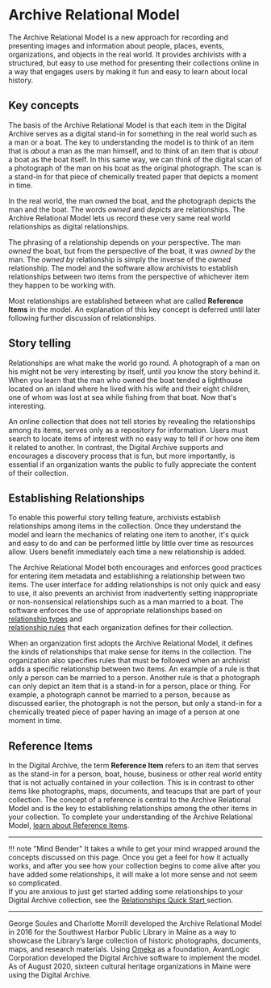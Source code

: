 # Archive Relational Model

The Archive Relational Model is a new approach for recording and presenting images and
information about people, places, events, organizations, and objects in the real world.
It provides archivists with a structured, but easy to use method for presenting their
collections online in a way that engages users by making it fun and easy to learn about local history.

## Key concepts

The basis of the Archive Relational Model is that each item in the Digital Archive serves as a
digital stand-in for something in the real world such as a man or a boat. The key to understanding the
model is to think of an item that is *about* a man as the man himself, and to think of an item
that is *about* a boat as the boat itself. In this same way, we can think of the digital scan of a
photograph of the man on his boat as the original photograph. The scan is a stand-in for
that piece of chemically treated paper that depicts a moment in time.

In the real world, the man owned the boat, and the photograph depicts the man and the boat.
The words *owned* and *depicts* are relationships. The Archive Relational Model lets us record
these very same real world relationships as digital relationships.

The phrasing of a relationship depends on your perspective. The man *owned* the boat,
but from the perspective of the boat, it was *owned by* the man. The *owned by* relationship is
simply the inverse of the *owned* relationship. The model and the software allow archivists
to establish relationships between two items from the perspective of whichever item they happen
to be working with.

Most relationships are established between what are called **Reference Items** in the model.
An explanation of this key concept is deferred until later following further discussion of relationships.

## Story telling

Relationships are what make the world go round. A photograph of a man on his might not be
very interesting by itself, until you know the story behind it. When you learn that the man
who owned the boat tended a lighthouse located on an island where he lived with his wife and
their eight children, one of whom was lost at sea while fishing from that boat.
Now that's interesting.

An online collection that does not tell stories by revealing the relationships among its items,
serves only as a repository for information. Users must search to locate items of interest with
no easy way to tell if or how one item it related to another. In contrast, the Digital Archive
supports and encourages a discovery process that is fun, but more importantly, is essential if an
organization wants the public to fully appreciate the content of their collection.

## Establishing Relationships

To enable this powerful story telling feature, archivists establish relationships among items
in the collection. Once they understand the model and learn the mechanics of relating one item
to another, it's quick and easy to do and can be performed little by little over time as
resources allow. Users benefit immediately each time a new relationship is added.

The Archive Relational Model both encourages and enforces good practices for entering item metadata
and establishing a relationship between two items. The user interface for adding relationships is not
only quick and easy to use, it also prevents an archivist from inadvertently setting inappropriate
or non-nonsensical relationships such as a man married to a boat. The software enforces the use
of appropriate relationships based on [relationship types](/relationships/relationship-types/) and  
[relationship rules](/relationships/relationship-rules/) that each organization defines
for their collection.

When an organization first adopts the Archive Relational Model, it defines the kinds of relationships
that make sense for items in the collection. The organization also specifies rules that must be followed
when an archivist adds a specific relationship between two items. An example of a rule is that only a
person can be married to a person. Another rule is that a photograph can only depict an item that is a
stand-in for a person, place or thing. For example, a photograph cannot be married to a person, because
as discussed earlier, the photograph is not the person, but only a stand-in for a chemically treated
piece of paper having an image of a person at one moment in time.

## Reference Items

In the Digital Archive, the term **Reference Item** refers to an item that serves as the stand-in for
a person, boat, house, business or other real world entity that is not actually contained in your collection.
This is in contrast to other items like photographs, maps, documents, and teacups that are part of your
collection. The concept of a reference is central to the Archive Relational Model and is the key to
establishing relationships among  the other items in your collection.
To complete your understanding of the Archive Relational Model,
[learn about Reference Items](/relationships/reference-items/).

---

!!! note "Mind Bender"
    It takes a while to get your mind wrapped around the concepts discussed on this page.
    Once you get a feel for how it actually works, and after you see how your collection begins to come
    alive after you have added some relationships, it will make a lot more sense and not seem
    so complicated.  
    If you are anxious to just get started adding some relationships to your Digital Archive collection, see
    the [Relationships Quick Start ](/archivist/add-relationship/#relationships-quick-start) section.

---

George Soules and Charlotte Morrill developed the Archive Relational Model in 2016 for the
Southwest Harbor Public Library in Maine as a way to showcase the Library’s large collection
of historic photographs, documents, maps, and research materials.
Using [Omeka](https://omeka.org/classic/) as a foundation, AvantLogic Corporation developed the
Digital Archive software to implement the model. As of August 2020, sixteen cultural heritage
organizations in Maine were using the Digital Archive.
